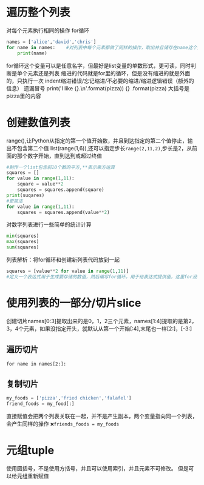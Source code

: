 # 遍历整个列表
对每个元素执行相同的操作
for循环
```python
names = ['alice','david','chris']
for name in names:    #对列表中每个元素都做了同样的操作，取出并且储存在name这个变量里
    print(name)     
```
for循环这个变量可以是任意名字，但最好是list变量的单数形式，更可读，同时判断是单个元素还是列表
缩进的代码就是for里的循环，但是没有缩进的就是外面的，只执行一次
indent缩进错误/忘记缩进/不必要的缩进/缩进逻辑错误（额外的信息）
遗漏冒号
print('I like {}.\n'.format(pizza))
{}            .format(pizza)   大括号是pizza里的内容
# 创建数值列表
range(),让Python从指定的第一个值开始数，并且到达指定的第二个值停止，输出不包含第二个值
list(range(1,6)),还可以指定步长`range(2,11,2)`,步长是2，从前面的那个数字开始，直到达到或超过终值
```python
#制作一个list包含前10个数的平方,**表示乘方运算
squares = []
for value in range(1,11):
    square = value**2
    squares = squares.append(square)
print(suqares)
#更简洁
for value in range(1,11):
    squares = squares.append(value**2)
```
对数字列表进行一些简单的统计计算
```python
min(squares)
max(squares)
sum(squares)
```
列表解析：将for循环和创建新列表代码放到一起
```python
squares = [value**2 for value in range(1,11)]
#定义一个表达式用于生成要存储的数值，然后编写for循环，用于给表达式提供值，这里for没有冒号

```
# 使用列表的一部分/切片slice
创建切片names[0:3]提取出来的是0，1，2三个元素，names[1:4]提取的是第2，3，4个元素，如果没指定开头，就默认从第一个开始[:4],末尾也一样[2:]，[-3:]
## 遍历切片
`for name in names[2:]:`
## 复制切片
```python
my_foods = ['pizza','fried chicken','falafel']
friend_foods = my_food[:]
```
直接赋值会把两个列表关联在一起，并不是产生副本，两个变量指向同一个列表，会产生同样的操作
`❌friends_foods = my_foods`
# 元组tuple
使用圆括号，不是使用方括号，并且可以使用索引，并且元素不可修改。
但是可以给元组重新赋值
